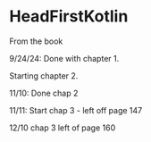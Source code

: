 # HeadFirstKotlin
 From the book

9/24/24: Done with chapter 1. 

Starting chapter 2.

11/10: Done chap 2

11/11: Start chap 3 - left off page 147

12/10 chap 3 left of page 160


